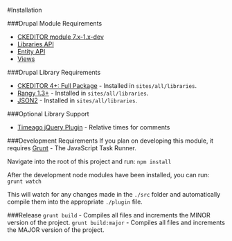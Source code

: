 #Installation

###Drupal Module Requirements
* [CKEDITOR module 7.x-1.x-dev](https://drupal.org/project/ckeditor)
* [Libraries API](https://drupal.org/project/libraries)
* [Entity API](https://drupal.org/project/entity)
* [Views](https://drupal.org/project/views)

###Drupal Library Requirements
* [CKEDITOR 4+: Full Package](http://ckeditor.com/download) - Installed in `sites/all/libraries`.
* [Rangy 1.3+](https://code.google.com/p/rangy/downloads/detail?name=rangy-1.3alpha.772.tar.gz) - Installed in `sites/all/libraries`.
* [JSON2](https://github.com/douglascrockford/JSON-js/archive/master.zip) - Installed in `sites/all/libraries`.

###Optional Library Support
* [Timeago jQuery Plugin](http://timeago.yarp.com) - Relative times for comments

###Development Requirements
If you plan on developing this module, it requires [Grunt](http://gruntjs.com) - The JavaScript Task Runner.

Navigate into the root of this project and run:
`npm install`

After the development node modules have been installed, you can run:
`grunt watch`

This will watch for any changes made in the `./src` folder and automatically compile them into the appropriate `./plugin` file.

###Release
`grunt build` - Compiles all files and increments the MINOR version of the project.
`grunt build:major` - Compiles all files and increments the MAJOR version of the project.
